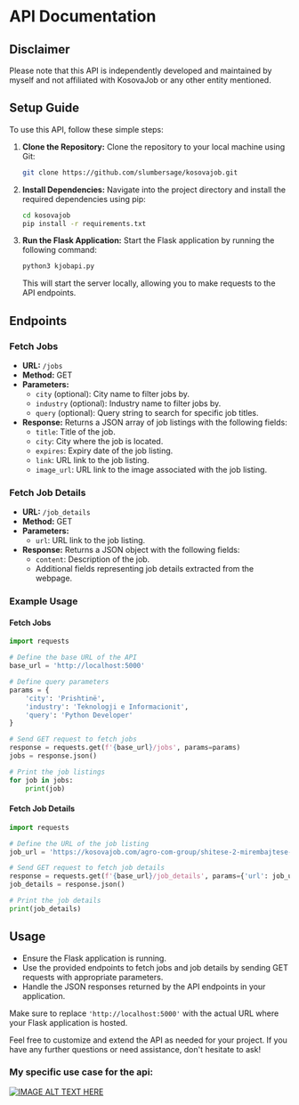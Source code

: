 # API Documentation

## Disclaimer
Please note that this API is independently developed and maintained by myself and not affiliated with KosovaJob or any other entity mentioned.



## Setup Guide

To use this API, follow these simple steps:

1. **Clone the Repository:**
   Clone the repository to your local machine using Git:
   ```bash
   git clone https://github.com/slumbersage/kosovajob.git
   ```

2. **Install Dependencies:**
   Navigate into the project directory and install the required dependencies using pip:
   ```bash
   cd kosovajob
   pip install -r requirements.txt
   ```

3. **Run the Flask Application:**
   Start the Flask application by running the following command:
   ```bash
   python3 kjobapi.py
   ```
   This will start the server locally, allowing you to make requests to the API endpoints.

## Endpoints

### Fetch Jobs
- **URL:** `/jobs`
- **Method:** GET
- **Parameters:**
  - `city` (optional): City name to filter jobs by.
  - `industry` (optional): Industry name to filter jobs by.
  - `query` (optional): Query string to search for specific job titles.
- **Response:** Returns a JSON array of job listings with the following fields:
  - `title`: Title of the job.
  - `city`: City where the job is located.
  - `expires`: Expiry date of the job listing.
  - `link`: URL link to the job listing.
  - `image_url`: URL link to the image associated with the job listing.

### Fetch Job Details
- **URL:** `/job_details`
- **Method:** GET
- **Parameters:**
  - `url`: URL link to the job listing.
- **Response:** Returns a JSON object with the following fields:
  - `content`: Description of the job.
  - Additional fields representing job details extracted from the webpage.

### Example Usage

#### Fetch Jobs
```python
import requests

# Define the base URL of the API
base_url = 'http://localhost:5000'

# Define query parameters
params = {
    'city': 'Prishtinë',
    'industry': 'Teknologji e Informacionit',
    'query': 'Python Developer'
}

# Send GET request to fetch jobs
response = requests.get(f'{base_url}/jobs', params=params)
jobs = response.json()

# Print the job listings
for job in jobs:
    print(job)
```

#### Fetch Job Details
```python
import requests

# Define the URL of the job listing
job_url = 'https://kosovajob.com/agro-com-group/shitese-2-mirembajtese-e-objektit'

# Send GET request to fetch job details
response = requests.get(f'{base_url}/job_details', params={'url': job_url})
job_details = response.json()

# Print the job details
print(job_details)
```

## Usage
- Ensure the Flask application is running.
- Use the provided endpoints to fetch jobs and job details by sending GET requests with appropriate parameters.
- Handle the JSON responses returned by the API endpoints in your application.

Make sure to replace `'http://localhost:5000'` with the actual URL where your Flask application is hosted.

Feel free to customize and extend the API as needed for your project. If you have any further questions or need assistance, don't hesitate to ask!

### My specific use case for the api:

[![IMAGE ALT TEXT HERE](https://img.youtube.com/vi/XuAqk3eZNGw/0.jpg)](https://www.youtube.com/watch?v=XuAqk3eZNGw)
